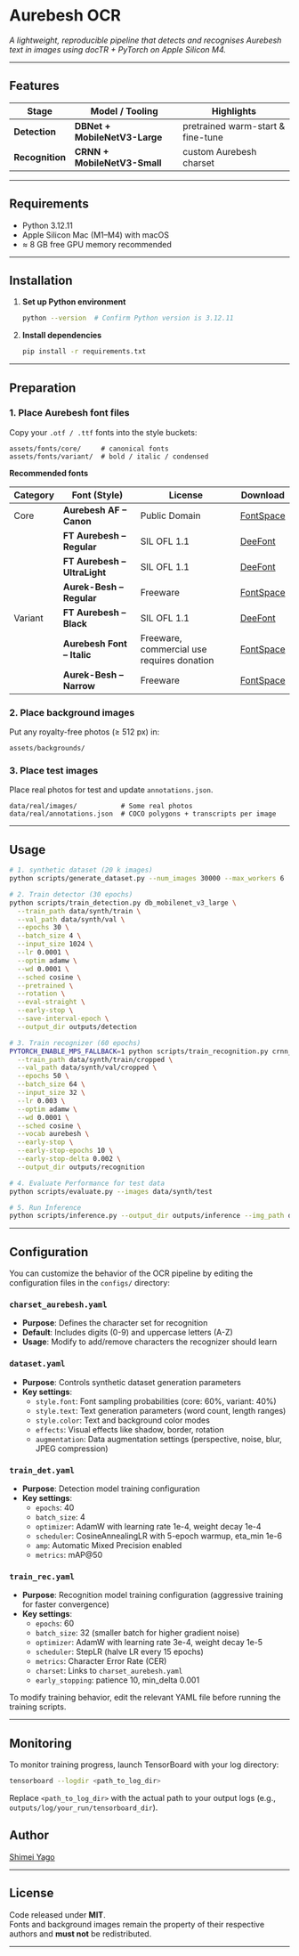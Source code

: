 # Aurebesh OCR

*A lightweight, reproducible pipeline that detects and recognises Aurebesh text in images using
docTR + PyTorch on Apple Silicon M4.*

---

## Features
| Stage | Model / Tooling | Highlights |
|-------|-----------------|------------|
| **Detection** | **DBNet + MobileNetV3-Large** | pretrained warm-start & fine-tune |
| **Recognition** | **CRNN + MobileNetV3-Small** | custom Aurebesh charset |

---

## Requirements

- Python 3.12.11  
- Apple Silicon Mac (M1–M4) with macOS
- ≈ 8 GB free GPU memory recommended

---

## Installation

1. **Set up Python environment**
   ```bash
   python --version  # Confirm Python version is 3.12.11
   ```

2. **Install dependencies**
   ```bash
   pip install -r requirements.txt
   ```

---

## Preparation

### 1. Place Aurebesh font files

Copy your `.otf / .ttf` fonts into the style buckets:

```
assets/fonts/core/     # canonical fonts
assets/fonts/variant/  # bold / italic / condensed
```

**Recommended fonts**

| Category | Font (Style)                     | License                                     | Download                                                              |
| -------- | -------------------------------- | ------------------------------------------- | --------------------------------------------------------------------- |
| Core     | **Aurebesh AF – Canon**          | Public Domain                               | [FontSpace](https://www.fontspace.com/aurebesh-af-font-f49637)        |
|          | **FT Aurebesh – Regular**        | SIL OFL 1.1                                 | [DeeFont](https://www.deefont.com/ft-aurebesh-font-family/)           |
|          | **FT Aurebesh – UltraLight**     | SIL OFL 1.1                                 | [DeeFont](https://www.deefont.com/ft-aurebesh-font-family/)           |
|          | **Aurek-Besh – Regular**         | Freeware                                    | [FontSpace](https://www.fontspace.com/aurek-besh-font-f9639)          |
| Variant  | **FT Aurebesh – Black**          | SIL OFL 1.1                                 | [DeeFont](https://www.deefont.com/ft-aurebesh-font-family/)           |
|          | **Aurebesh Font – Italic**       | Freeware, commercial use requires donation  | [FontSpace](https://www.fontspace.com/aurebesh-font-f17959)           |
|          | **Aurek-Besh – Narrow**          | Freeware                                    | [FontSpace](https://www.fontspace.com/aurek-besh-font-f9639)          |


### 2. Place background images

Put any royalty-free photos (≥ 512 px) in:

```
assets/backgrounds/
```

### 3. Place test images

Place real photos for test and update `annotations.json`.

```
data/real/images/           # Some real photos
data/real/annotations.json  # COCO polygons + transcripts per image
```

---

## Usage

```bash
# 1. synthetic dataset (20 k images)
python scripts/generate_dataset.py --num_images 30000 --max_workers 6

# 2. Train detector (30 epochs)
python scripts/train_detection.py db_mobilenet_v3_large \
  --train_path data/synth/train \
  --val_path data/synth/val \
  --epochs 30 \
  --batch_size 4 \
  --input_size 1024 \
  --lr 0.0001 \
  --optim adamw \
  --wd 0.0001 \
  --sched cosine \
  --pretrained \
  --rotation \
  --eval-straight \
  --early-stop \
  --save-interval-epoch \
  --output_dir outputs/detection

# 3. Train recognizer (60 epochs)
PYTORCH_ENABLE_MPS_FALLBACK=1 python scripts/train_recognition.py crnn_mobilenet_v3_small \
  --train_path data/synth/train/cropped \
  --val_path data/synth/val/cropped \
  --epochs 50 \
  --batch_size 64 \
  --input_size 32 \
  --lr 0.003 \
  --optim adamw \
  --wd 0.0001 \
  --sched cosine \
  --vocab aurebesh \
  --early-stop \
  --early-stop-epochs 10 \
  --early-stop-delta 0.002 \
  --output_dir outputs/recognition

# 4. Evaluate Performance for test data
python scripts/evaluate.py --images data/synth/test

# 5. Run Inference
python scripts/inference.py --output_dir outputs/inference --img_path data/real
```

---

## Configuration

You can customize the behavior of the OCR pipeline by editing the configuration files in the `configs/` directory:

### `charset_aurebesh.yaml`
- **Purpose**: Defines the character set for recognition
- **Default**: Includes digits (0-9) and uppercase letters (A-Z)
- **Usage**: Modify to add/remove characters the recognizer should learn

### `dataset.yaml`
- **Purpose**: Controls synthetic dataset generation parameters
- **Key settings**:
  - `style.font`: Font sampling probabilities (core: 60%, variant: 40%)
  - `style.text`: Text generation parameters (word count, length ranges)
  - `style.color`: Text and background color modes
  - `effects`: Visual effects like shadow, border, rotation
  - `augmentation`: Data augmentation settings (perspective, noise, blur, JPEG compression)

### `train_det.yaml`
- **Purpose**: Detection model training configuration
- **Key settings**:
  - `epochs`: 40
  - `batch_size`: 4
  - `optimizer`: AdamW with learning rate 1e-4, weight decay 1e-4
  - `scheduler`: CosineAnnealingLR with 5-epoch warmup, eta_min 1e-6
  - `amp`: Automatic Mixed Precision enabled
  - `metrics`: mAP@50

### `train_rec.yaml`
- **Purpose**: Recognition model training configuration (aggressive training for faster convergence)
- **Key settings**:
  - `epochs`: 60
  - `batch_size`: 32 (smaller batch for higher gradient noise)
  - `optimizer`: AdamW with learning rate 3e-4, weight decay 1e-5
  - `scheduler`: StepLR (halve LR every 15 epochs)
  - `metrics`: Character Error Rate (CER)
  - `charset`: Links to `charset_aurebesh.yaml`
  - `early_stopping`: patience 10, min_delta 0.001

To modify training behavior, edit the relevant YAML file before running the training scripts.

---

## Monitoring

To monitor training progress, launch TensorBoard with your log directory:

```bash
tensorboard --logdir <path_to_log_dir>
```

Replace `<path_to_log_dir>` with the actual path to your output logs (e.g., `outputs/log/your_run/tensorboard_dir`).

## Author

[Shimei Yago](https://github.com/ShimeiYago)

---

## License
Code released under **MIT**.  
Fonts and background images remain the property of their respective authors and
**must not** be redistributed.

---
